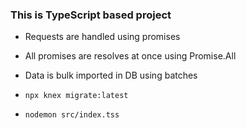 ### This is TypeScript based project

- Requests are handled using promises  
- All promises are resolves at once using Promise.All
- Data is bulk imported in DB using batches


-  `npx knex migrate:latest`
-  `nodemon src/index.tss`
 